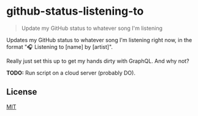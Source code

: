 # github-status-listening-to

> Update my GitHub status to whatever song I'm listening

Updates my GitHub status to whatever song I'm listening right now, in the format "🎧 Listening to [name] by [artist]".

Really just set this up to get my hands dirty with GraphQL. And why not?

**TODO:** Run script on a cloud server (probably DO).

## License

[MIT](LICENSE)
